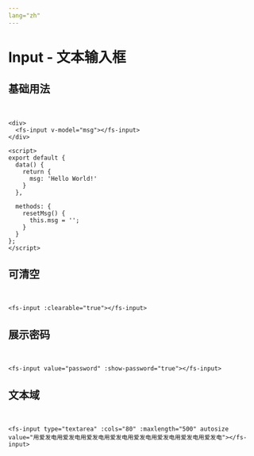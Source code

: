 ```yaml
---
lang="zh"
---
```


# Input - 文本输入框

## 基础用法
&nbsp;
<div>
<fs-input v-model="msg" />
</div>


<script>
export default {

  data() {
    return {
      msg: 'Hello World!'
    }
  },

  methods: {
    resetMsg() {
      this.msg = '';
    }
  }
};
</script>

```vue
<div>
  <fs-input v-model="msg"></fs-input>
</div>

<script>
export default {
  data() {
    return {
      msg: 'Hello World!'
    }
  },

  methods: {
    resetMsg() {
      this.msg = '';
    }
  }
};
</script>
```


## 可清空
&nbsp;
<fs-input :clearable="true"></fs-input>

```vue
<fs-input :clearable="true"></fs-input>
```

## 展示密码
&nbsp;
<fs-input type="password" value="password" :show-password="true"></fs-input>

```vue
<fs-input value="password" :show-password="true"></fs-input>
```


## 文本域
&nbsp;
<fs-input type="textarea" :cols="80" :maxlength="500" autosize value="用爱发电用爱发电用爱发电用爱发电用爱发电用爱发电用爱发电用爱发电" />

```vue
<fs-input type="textarea" :cols="80" :maxlength="500" autosize value="用爱发电用爱发电用爱发电用爱发电用爱发电用爱发电用爱发电用爱发电"></fs-input>
```
